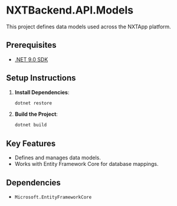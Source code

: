 # NXTBackend.API.Models

This project defines data models used across the NXTApp platform.

## Prerequisites

- [.NET 9.0 SDK](https://dotnet.microsoft.com/)

## Setup Instructions

1. **Install Dependencies**:
   ```bash
   dotnet restore
   ```

2. **Build the Project**:
   ```bash
   dotnet build
   ```

## Key Features

- Defines and manages data models.
- Works with Entity Framework Core for database mappings.

## Dependencies

- `Microsoft.EntityFrameworkCore`